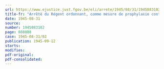 ```yaml
---
url: https://www.ejustice.just.fgov.be/eli/arrete/1945/08/31/1945083102/justel
title-fr: "Arrêté du Régent ordonnant, comme mesure de prophylaxie contre la poliomyélite, la fermeture des établissements d'enseignement primaire et secondaire jusqu'au 24 septembre 1945"
date: 1945-08-31
source:
number: 1945083102
page: 888888
case: 1945-08-31/02
publication: 1945-09-12
starts:
modifies:
pdf-original:
pdf-consolidated:
---
```


